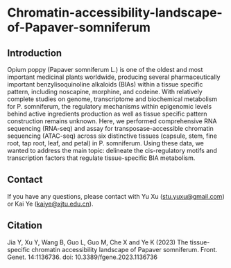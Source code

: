# Chromatin-accessibility-landscape-of-Papaver-somniferum

## Introduction

Opium poppy (Papaver somniferum L.) is one of the oldest and most important medicinal plants worldwide, producing several pharmaceutically important benzylisoquinoline alkaloids (BIAs) within a tissue specific pattern, including noscapine, morphine, and codeine. With relatively complete studies on genome, transcriptome and biochemical metabolism for P. somniferum, the regulatory mechanisms within epigenomic levels behind active ingredients production as well as tissue specific pattern construction remains unknown. Here, we performed comprehensive RNA sequencing (RNA-seq) and assay for transposase-accessible chromatin sequencing (ATAC-seq) across six distinctive tissues (capsule, stem, fine root, tap root, leaf, and petal) in P. somniferum. Using these data, we wanted to address the main topic:  delineate the cis-regulatory motifs and transcription factors that regulate tissue-specific BIA metabolism.

## Contact
If you have any questions, please contact with Yu Xu (stu.yuxu@gmail.com) or Kai Ye (kaiye@xjtu.edu.cn).

## Citation 
Jia Y, Xu Y, Wang B, Guo L, Guo M, Che X and Ye K (2023) The tissue-specific chromatin accessibility landscape of Papaver somniferum. Front. Genet. 14:1136736. doi: 10.3389/fgene.2023.1136736
